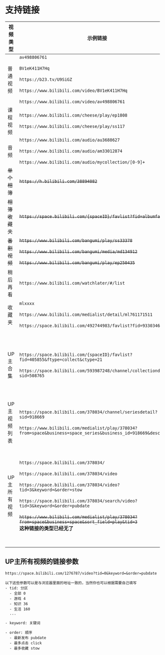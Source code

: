 # 支持链接

|视频类型     |示例链接|备注|
|-              |-      |-   |
|普通视频|`av498806761`<br/><br/>`BV1eK411H7Hq`<br/><br/>`https://b23.tv/U9SiGZ`<br/><br/>`https://www.bilibili.com/video/BV1eK411H7Hq` <br/><br/>`https://www.bilibili.com/video/av498806761`| 包括互动视频   |
|课程视频|`https://www.bilibili.com/cheese/play/ep1808`<br/><br/>`https://www.bilibili.com/cheese/play/ss117`|-   |
|音频|`https://www.bilibili.com/audio/au3688627`<br/><br/>`https://www.bilibili.com/audio/am33012874`<br/><br/>`https://www.bilibili.com/audio/mycollection/[0-9]+`|-   |
|~~单个相簿~~|~~`https://h.bilibili.com/38894082`~~| **失效，等待施工**   |
|~~相簿收藏夹~~|~~`https://space.bilibili.com/{spaceID}/favlist?fid=albumfav`~~| **失效，等待施工**  |
|~~番剧视频~~|~~`https://www.bilibili.com/bangumi/play/ss33378`~~<br/><br/>~~`https://www.bilibili.com/bangumi/media/md134912`~~<br/><br/>~~`https://www.bilibili.com/bangumi/play/ep250435`~~|**V5.9以后不再支持**  |
|稍后再看|`https://www.bilibili.com/watchlater/#/list`|-   |
|收藏夹|`mlxxxx`<br/><br/>`https://www.bilibili.com/medialist/detail/ml761171511`<br/><br/>`https://space.bilibili.com/492744983/favlist?fid=933034683`| V6.23开始，收藏夹解析也包含音频   |
|UP主合集|`https://space.bilibili.com/{spaceID}/favlist?fid=405855&ftype=collect&ctype=21`<br/><br/>`https://space.bilibili.com/593987248/channel/collectiondetail?sid=508765`| 此时，自定义文件名的参数`pDisplay`并不一定准确。<br/><br/>详见[issue #155](https://github.com/nICEnnnnnnnLee/BilibiliDown/issues/155)  |
|UP主视频列表|`https://space.bilibili.com/378034/channel/seriesdetail?sid=918669`<br/><br/>`https://www.bilibili.com/medialist/play/378034?from=space&business=space_series&business_id=918669&desc=1`|- |
|UP主所有视频|`https://space.bilibili.com/378034/`<br/><br/>`https://space.bilibili.com/378034/video`<br/><br/>`https://space.bilibili.com/378034/video?tid=3&keyword=&order=stow`<br/><br/>`https://space.bilibili.com/378034/search/video?tid=3&keyword=&order=pubdate`<br/><br/>~~`https://www.bilibili.com/medialist/play/378034?from=space&business=space&sort_field=play&tid=3`~~ <br/>**这种链接的类型已经无了**| 支持 最新发布、最多播放、最多收藏分页查询<br/><br/><br/><br/>支持关键词搜索,但此时网络请求数会增多  |

## UP主所有视频的链接参数
```
https://space.bilibili.com/1276787/video?tid=0&keyword=&order=pubdate

以下这些参数可以是与浏览器里面的地址一致的，当然你也可以根据需要自己填写
- tid: 分区
  - 全部 0
  - 游戏 4
  - 知识 36
  - 生活 160
  ...

- keyword: 关键词

- order: 顺序
  - 最新发布 pubdate 
  - 最多点击 click 
  - 最多收藏 stow
```

